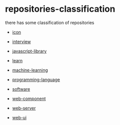 # repositories-classification
there has some classification of repositories

* [icon][icon_uri]

* [interview][interview_uri]

* [javascript-library][javascript-library_uri]

* [learn][learn_uri]

* [machine-learning][machine-learning_uri]

* [programming-language][programming-language_uri]

* [software][software_uri]

* [web-component][web-component_uri]

* [web-server][web-server_uri]

* [web-ui][web-ui_uri]


[icon_uri]: https://github.com/jinyahuan/repositories-classification/blob/master/icon.md
[interview_uri]: https://github.com/jinyahuan/repositories-classification/blob/master/interview.md
[javascript-library_uri]: https://github.com/jinyahuan/repositories-classification/blob/master/javascript-library.md
[learn_uri]: https://github.com/jinyahuan/repositories-classification/blob/master/learn.md
[machine-learning_uri]: https://github.com/jinyahuan/repositories-classification/blob/master/machine-learning.md
[programming-language_uri]: https://github.com/jinyahuan/repositories-classification/blob/master/programming-language.md
[software_uri]: https://github.com/jinyahuan/repositories-classification/blob/master/software.md
[web-component_uri]: https://github.com/jinyahuan/repositories-classification/blob/master/web-component.md
[web-server_uri]: https://github.com/jinyahuan/repositories-classification/blob/master/web-server.md
[web-ui_uri]: https://github.com/jinyahuan/repositories-classification/blob/master/web-ui.md

